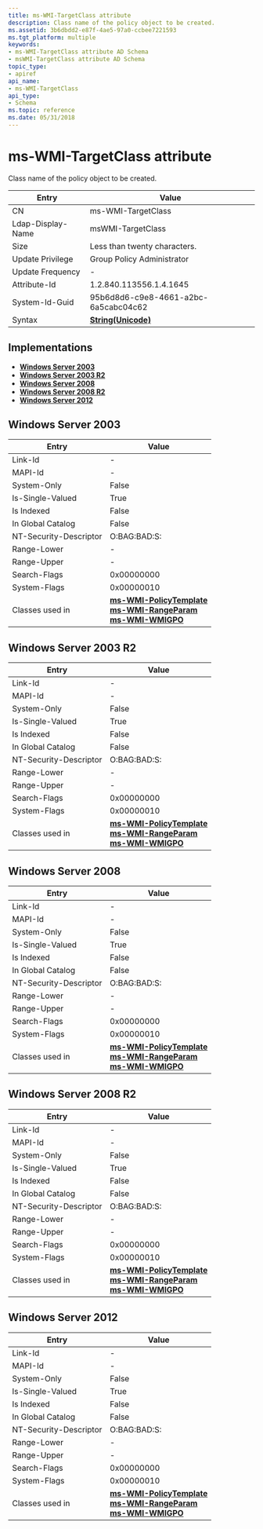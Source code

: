 ```yaml
---
title: ms-WMI-TargetClass attribute
description: Class name of the policy object to be created.
ms.assetid: 3b6dbdd2-e87f-4ae5-97a0-ccbee7221593
ms.tgt_platform: multiple
keywords:
- ms-WMI-TargetClass attribute AD Schema
- msWMI-TargetClass attribute AD Schema
topic_type:
- apiref
api_name:
- ms-WMI-TargetClass
api_type:
- Schema
ms.topic: reference
ms.date: 05/31/2018
---
```


# ms-WMI-TargetClass attribute

Class name of the policy object to be created.



| Entry | Value |
|-------------------|---------------------------------------------|
| CN                | ms-WMI-TargetClass                          |
| Ldap-Display-Name | msWMI-TargetClass                           |
| Size              | Less than twenty characters.                |
| Update Privilege  | Group Policy Administrator                  |
| Update Frequency  | \-                                          |
| Attribute-Id      | 1.2.840.113556.1.4.1645                     |
| System-Id-Guid    | 95b6d8d6-c9e8-4661-a2bc-6a5cabc04c62        |
| Syntax            | [**String(Unicode)**](s-string-unicode.md) |



## Implementations

-   [**Windows Server 2003**](#windows-server-2003)
-   [**Windows Server 2003 R2**](#windows-server-2003-r2)
-   [**Windows Server 2008**](#windows-server-2008)
-   [**Windows Server 2008 R2**](#windows-server-2008-r2)
-   [**Windows Server 2012**](#windows-server-2012)

## Windows Server 2003



| Entry | Value |
|------------------------|----------------------------------------------------------------------------------------------------------------------------------------------------------------------------------|
| Link-Id                | \-                                                                                                                                                                               |
| MAPI-Id                | \-                                                                                                                                                                               |
| System-Only            | False                                                                                                                                                                            |
| Is-Single-Valued       | True                                                                                                                                                                             |
| Is Indexed             | False                                                                                                                                                                            |
| In Global Catalog      | False                                                                                                                                                                            |
| NT-Security-Descriptor | O:BAG:BAD:S:                                                                                                                                                                     |
| Range-Lower            | \-                                                                                                                                                                               |
| Range-Upper            | \-                                                                                                                                                                               |
| Search-Flags           | 0x00000000                                                                                                                                                                       |
| System-Flags           | 0x00000010                                                                                                                                                                       |
| Classes used in        | [**ms-WMI-PolicyTemplate**](c-mswmi-policytemplate.md)<br/> [**ms-WMI-RangeParam**](c-mswmi-rangeparam.md)<br/> [**ms-WMI-WMIGPO**](c-mswmi-wmigpo.md)<br/> |



## Windows Server 2003 R2



| Entry | Value |
|------------------------|----------------------------------------------------------------------------------------------------------------------------------------------------------------------------------|
| Link-Id                | \-                                                                                                                                                                               |
| MAPI-Id                | \-                                                                                                                                                                               |
| System-Only            | False                                                                                                                                                                            |
| Is-Single-Valued       | True                                                                                                                                                                             |
| Is Indexed             | False                                                                                                                                                                            |
| In Global Catalog      | False                                                                                                                                                                            |
| NT-Security-Descriptor | O:BAG:BAD:S:                                                                                                                                                                     |
| Range-Lower            | \-                                                                                                                                                                               |
| Range-Upper            | \-                                                                                                                                                                               |
| Search-Flags           | 0x00000000                                                                                                                                                                       |
| System-Flags           | 0x00000010                                                                                                                                                                       |
| Classes used in        | [**ms-WMI-PolicyTemplate**](c-mswmi-policytemplate.md)<br/> [**ms-WMI-RangeParam**](c-mswmi-rangeparam.md)<br/> [**ms-WMI-WMIGPO**](c-mswmi-wmigpo.md)<br/> |



## Windows Server 2008



| Entry | Value |
|------------------------|----------------------------------------------------------------------------------------------------------------------------------------------------------------------------------|
| Link-Id                | \-                                                                                                                                                                               |
| MAPI-Id                | \-                                                                                                                                                                               |
| System-Only            | False                                                                                                                                                                            |
| Is-Single-Valued       | True                                                                                                                                                                             |
| Is Indexed             | False                                                                                                                                                                            |
| In Global Catalog      | False                                                                                                                                                                            |
| NT-Security-Descriptor | O:BAG:BAD:S:                                                                                                                                                                     |
| Range-Lower            | \-                                                                                                                                                                               |
| Range-Upper            | \-                                                                                                                                                                               |
| Search-Flags           | 0x00000000                                                                                                                                                                       |
| System-Flags           | 0x00000010                                                                                                                                                                       |
| Classes used in        | [**ms-WMI-PolicyTemplate**](c-mswmi-policytemplate.md)<br/> [**ms-WMI-RangeParam**](c-mswmi-rangeparam.md)<br/> [**ms-WMI-WMIGPO**](c-mswmi-wmigpo.md)<br/> |



## Windows Server 2008 R2



| Entry | Value |
|------------------------|----------------------------------------------------------------------------------------------------------------------------------------------------------------------------------|
| Link-Id                | \-                                                                                                                                                                               |
| MAPI-Id                | \-                                                                                                                                                                               |
| System-Only            | False                                                                                                                                                                            |
| Is-Single-Valued       | True                                                                                                                                                                             |
| Is Indexed             | False                                                                                                                                                                            |
| In Global Catalog      | False                                                                                                                                                                            |
| NT-Security-Descriptor | O:BAG:BAD:S:                                                                                                                                                                     |
| Range-Lower            | \-                                                                                                                                                                               |
| Range-Upper            | \-                                                                                                                                                                               |
| Search-Flags           | 0x00000000                                                                                                                                                                       |
| System-Flags           | 0x00000010                                                                                                                                                                       |
| Classes used in        | [**ms-WMI-PolicyTemplate**](c-mswmi-policytemplate.md)<br/> [**ms-WMI-RangeParam**](c-mswmi-rangeparam.md)<br/> [**ms-WMI-WMIGPO**](c-mswmi-wmigpo.md)<br/> |



## Windows Server 2012



| Entry | Value |
|------------------------|----------------------------------------------------------------------------------------------------------------------------------------------------------------------------------|
| Link-Id                | \-                                                                                                                                                                               |
| MAPI-Id                | \-                                                                                                                                                                               |
| System-Only            | False                                                                                                                                                                            |
| Is-Single-Valued       | True                                                                                                                                                                             |
| Is Indexed             | False                                                                                                                                                                            |
| In Global Catalog      | False                                                                                                                                                                            |
| NT-Security-Descriptor | O:BAG:BAD:S:                                                                                                                                                                     |
| Range-Lower            | \-                                                                                                                                                                               |
| Range-Upper            | \-                                                                                                                                                                               |
| Search-Flags           | 0x00000000                                                                                                                                                                       |
| System-Flags           | 0x00000010                                                                                                                                                                       |
| Classes used in        | [**ms-WMI-PolicyTemplate**](c-mswmi-policytemplate.md)<br/> [**ms-WMI-RangeParam**](c-mswmi-rangeparam.md)<br/> [**ms-WMI-WMIGPO**](c-mswmi-wmigpo.md)<br/> |



 

 





